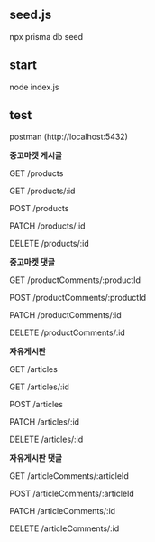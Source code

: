 ## seed.js

npx prisma db seed

## start

node index.js

## test

postman (http://localhost:5432)

**중고마켓 게시글**

GET /products

GET /products/:id

POST /products

PATCH /products/:id

DELETE /products/:id

**중고마켓 댓글**

GET /productComments/:productId

POST /productComments/:productId

PATCH /productComments/:id

DELETE /productComments/:id

**자유게시판**

GET /articles

GET /articles/:id

POST /articles

PATCH /articles/:id

DELETE /articles/:id

**자유게시판 댓글**

GET /articleComments/:articleId

POST /articleComments/:articleId

PATCH /articleComments/:id

DELETE /articleComments/:id
